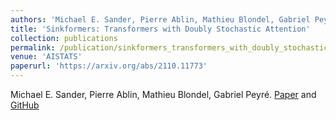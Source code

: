 ```yaml
---
authors: 'Michael E. Sander, Pierre Ablin, Mathieu Blondel, Gabriel Peyré'
title: 'Sinkformers: Transformers with Doubly Stochastic Attention'
collection: publications
permalink: /publication/sinkformers_transformers_with_doubly_stochastic_attention
venue: 'AISTATS'
paperurl: 'https://arxiv.org/abs/2110.11773'
---
```


Michael E. Sander, Pierre Ablin, Mathieu Blondel, Gabriel Peyré. [Paper](https://arxiv.org/abs/2110.11773) and [GitHub](https://github.com/michaelsdr/sinkformers)
